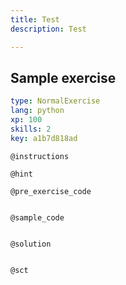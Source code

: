 ```yaml
---
title: Test
description: Test

---
```

## Sample exercise

```yaml
type: NormalExercise
lang: python
xp: 100
skills: 2
key: a1b7d818ad
```


`@instructions`

`@hint`

`@pre_exercise_code`
```{python}

```

`@sample_code`
```{python}

```

`@solution`
```{python}

```

`@sct`
```{python}

```
